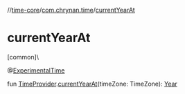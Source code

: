 //[time-core](../../index.md)/[com.chrynan.time](index.md)/[currentYearAt](current-year-at.md)

# currentYearAt

[common]\

@[ExperimentalTime](https://kotlinlang.org/api/latest/jvm/stdlib/kotlin.time/-experimental-time/index.html)

fun [TimeProvider](-time-provider/index.md).[currentYearAt](current-year-at.md)(timeZone: TimeZone): [Year](-year/index.md)
